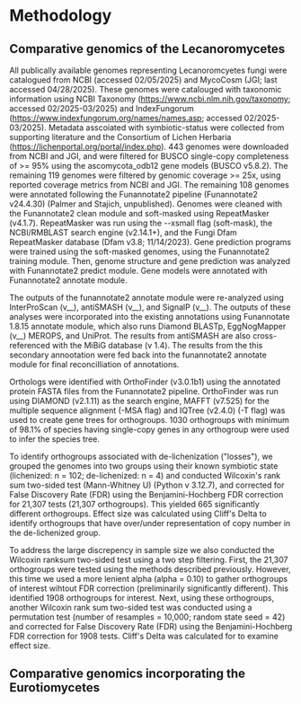 # Methodology

## Comparative genomics of the Lecanoromycetes

All publically available genomes representing Lecanoromcyetes fungi were catalogued from NCBI (accessed 02/05/2025) and MycoCosm (JGI; last accessed 04/28/2025). These genomes were catalouged with taxonomic information using NCBI Taxonomy (https://www.ncbi.nlm.nih.gov/taxonomy; accessed 02/2025-03/2025) and IndexFungorum (https://www.indexfungorum.org/names/names.asp; accessed 02/2025-03/2025). Metadata asscoiated with symbiotic-status were collected from supporting literature and the Consortium of Lichen Herbaria (https://lichenportal.org/portal/index.php). 443 genomes were downloaded from NCBI and JGI, and were filtered for BUSCO single-copy completeness of >= 95% using the ascomycota_odb12 gene models (BUSCO v5.8.2). The remaining 119 genomes were filtered by genomic coverage >= 25x, using reported coverage metrics from NCBI and JGI. The remaining 108 genomes were annotated following the Funannotate2 pipeline (Funannotate2 v24.4.30) (Palmer and Stajich, unpublished). Genomes were cleaned with the Funannotate2 clean module and soft-masked using RepeatMasker (v4.1.7). RepeatMasker was run using the --xsmall flag (soft-mask), the NCBI/RMBLAST search engine (v2.14.1+), and the Fungi Dfam RepeatMasker database (Dfam v3.8; 11/14/2023). Gene prediction programs were trained using the soft-masked genomes, using the Funannotate2 training module. Then, genome structure and gene prediction was analyzed with Funannotate2 predict module. Gene models were annotated with Funannotate2 annotate module.

The outputs of the funannotate2 annotate module were re-analyzed using InterProScan (v__), antiSMASH (v__), and SignalP (v__). The outputs of these analyses were incorporated into the existing annotations using Funannotate 1.8.15 annotate module, which also runs Diamond BLASTp, EggNogMapper (v__) MEROPS, and UniProt. The results from antiSMASH are also cross-referenced with the MiBiG database (v 1.4). The results from the this secondary annootation were fed back into the funannotate2 annotate module for final reconcilliation of annotations. 

Orthologs were identified with OrthoFinder (v3.0.1b1) using the annotated protein FASTA files from the Funannotate2 pipeline. OrthoFinder was run using DIAMOND (v2.1.11) as the search engine, MAFFT (v7.525) for the multiple sequence alignment (-MSA flag) and IQTree (v2.4.0) (-T flag) was used to create gene trees for orthogroups. 1030 orthogroups with minimum of 98.1% of species having single-copy genes in any orthogroup were used to infer the species tree.

To identify orthogroups associated with de-lichenization ("losses"), we grouped the genomes into two groups using their known symbiotic state (lichenized: n = 102; de-lichenized: n = 4) and conducted Wilcoxin's rank sum two-sided test (Mann-Whitney U) (Python v 3.12.7), and corrected for False Discovery Rate (FDR) using the Benjamini-Hochberg FDR correction for 21,307 tests (21,307 orthogroups). This yielded 665 significantly different orthogroups. Effect size was calculated using Cliff's Delta to identify orthogroups that have over/under representation of copy number in the de-lichenized group.

To address the large discrepency in sample size we also conducted the Wilcoxin ranksum two-sided test using a two step filtering. First, the 21,307 orthogroups were tested using the methods described previously. However, this time we used a more lenient alpha (alpha = 0.10) to gather orthogroups of interest wihtout FDR correction (preliminarily significantly different). This identified 1908 orthogroups for interest. Next, using these orthogroups, another Wilcoxin rank sum two-sided test was conducted using a permutation test (number of resamples = 10,000; random state seed = 42) and corrected for False Discovery Rate (FDR) using the Benjamini-Hochberg FDR correction for 1908 tests. Cliff's Delta was calculated for to examine effect size.

## Comparative genomics incorporating the Eurotiomycetes

